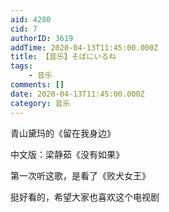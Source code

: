 ```yaml
---
aid: 4280
cid: 7
authorID: 3619
addTime: 2020-04-13T11:45:00.000Z
title: 【音乐】そばにいるね
tags:
    - 音乐
comments: []
date: 2020-04-13T11:45:00.000Z
category: 音乐
---
```


青山黛玛的《留在我身边》

中文版：梁静茹《没有如果》

第一次听这歌，是看了《败犬女王》

挺好看的，希望大家也喜欢这个电视剧
